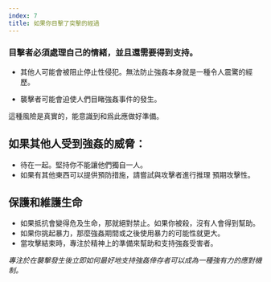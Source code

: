 ```yaml
---
index: 7
title: 如果你目擊了突擊的經過
---
```

### 目擊者必須處理自己的情緒，並且還需要得到支持。

*   其他人可能會被阻止停止性侵犯。無法防止強姦本身就是一種令人震驚的經歷。

*   襲擊者可能會迫使人們目睹強姦事件的發生。

這種風險是真實的，能意識到和爲此應做好準備。

## 如果其他人受到強姦的威脅：

*   待在一起。堅持你不能讓他們獨自一人。
*   如果有其他東西可以提供預防措施，請嘗試與攻擊者進行推理
預期攻擊性。

## 保護和維護生命

*   如果抵抗會變得危及生命，那就絕對禁止。如果你被殺，沒有人會得到幫助。
*   如果你挑起暴力，那麼強姦期間或之後使用暴力的可能性就更大。
*   當攻擊結束時，專注於精神上的準備來幫助和支持強姦受害者。

*專注於在襲擊發生後立即如何最好地支持強姦倖存者可以成為一種強有力的應對機制。*